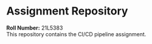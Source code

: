 # Assignment Repository
**Roll Number:** 21L5383  
This repository contains the CI/CD pipeline assignment.

